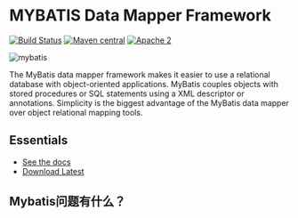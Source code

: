 MYBATIS Data Mapper Framework
=============================

[![Build Status](https://travis-ci.org/mybatis/mybatis-3.svg?branch=master)](https://travis-ci.org/mybatis/mybatis-3)
[![Maven central](https://maven-badges.herokuapp.com/maven-central/org.mybatis/mybatis/badge.svg)](https://maven-badges.herokuapp.com/maven-central/org.mybatis/mybatis)
[![Apache 2](http://img.shields.io/badge/license-Apache%202-red.svg)](http://www.apache.org/licenses/LICENSE-2.0)

![mybatis](http://mybatis.github.io/images/mybatis-logo.png)

The MyBatis data mapper framework makes it easier to use a relational database with object-oriented applications.
MyBatis couples objects with stored procedures or SQL statements using a XML descriptor or annotations.
Simplicity is the biggest advantage of the MyBatis data mapper over object relational mapping tools.

Essentials
----------

* [See the docs](http://mybatis.github.io/mybatis-3)
* [Download Latest](https://github.com/mybatis/mybatis-3/releases)


Mybatis问题有什么？
----------
